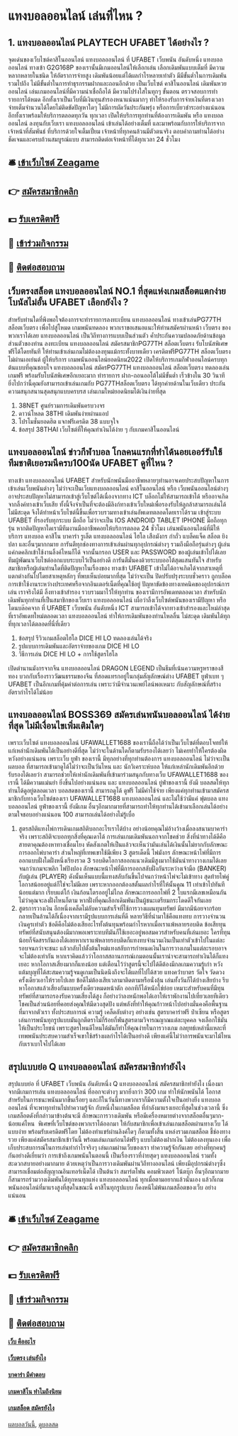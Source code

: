 # แทงบอลออนไลน์ เล่นที่ไหน ?
## 1. แทงบอลออนไลน์ PLAYTECH UFABET ได้อย่างไร ?
จุดเด่นของเว็บไซต์คาสิโนออนไลน์ แทงบอลออนไลน์ ที่ UFABET เว็บพนัน อันดับหนึ่ง แทงบอลออนไลน์ ทางเข้า G2G168P ของเรานั้นมีเกมออนไลน์ให้เลือกเล่น เลือกเดิมพันแบบเต็มที่ มีความหลากหลายในชนิด ให้อัตราการจ่ายสูง เดิมพันน้อยแต่ได้ผลกำไรหลายเท่าตัว มีมีขั้นต่ำในการเดิมพัน รวมไปถึง ไม่มีขั้นต่ำในการทำธุรกรรมฝากและถอนอีกด้วย เป็นเว็บไซต์ คาสิโนออนไลน์ เดิมพันหวยออนไลน์ เล่นเกมออนไลน์ที่มีความน่าเชื่อถือได้ มีความโปร่งใสในทุกๆ ขั้นตอน ตรวจสอบการทำรายการได้หมด
อีกทั้งเราเป็นเว็บที่มีเงินทุนสำรองหนาแน่นมากๆ ทำให้รองรับการจ่ายเงินที่ตรงเวลา จ่ายเต็มจำนวนได้โดยไม่ติดขัดปัญหาใดๆ ไม่มีการผัดวันประกันพรุ่ง หรือการเบี้ยวชำระอย่างแน่นอน อีกทั้งเราพร้อมให้บริการตลอดทุกวัน ทุกเวลา เปิดให้บริการทุกท่านที่ต้องการเดิมพัน หรือ แทงบอลออนไลน์ ลงทุนกับเว็บเรา แทงบอลออนไลน์ เข้าเล่นได้อย่างเต็มที่ และมาพร้อมกับการให้บริการจากเจ้าหน้าที่สัมพันธ์ ที่บริการด้วยใจเต็มเปี่ยม เจ้าหน้าที่ทุกคนล้วนมีตัวตนจริง ตอบคำถามท่านได้อย่างชัดเจนและครบถ้วนสมบูรณ์แบบ สามารถติดต่อเจ้าหน้าที่ได้ทุกเวลา 24 ชั่วโมง

## 🛎 [เข้าเว็บไซต์ Zeagame](https://bit.ly/3SdLNi2)
## 👉 [สมัครสมาชิกคลิก](https://bit.ly/3SdLNi2)
## 💵 [รับเครดิตฟรี](https://bit.ly/3dyRKHj)
## 👑 [เข้าร่วมกิจกรรม](https://bit.ly/3dyRKHj)
## 📱 [ติดต่อสอบถาม](https://bit.ly/3dyRKHj)

## เว็บตรงสล็อต แทงบอลออนไลน์ NO.1 ที่สุดแห่งเกมสล็อตแตกง่าย โบนัสไม่อั้น UFABET เลือกยังไง ?
สำหรับท่านใดที่พึงพอใจต้องการจะทำรายการลงทะเบียน แทงบอลออนไลน์ ทางเข้าเล่นPG77TH สล็อตเว็บตรง เพื่อไปสู่โหมด เกมพนันทดลอง พวกเราขอเสนอแนะให้ท่านสมัครผ่านหน้า เว็บตรง ของพวกเราได้เลย แทงบอลออนไลน์ เป็นวิถีทางการแบบเป็นส่วนตัว ค้ำประกันความปลอดภัยด้านข้อมูลส่วนตัวของท่าน ลงทะเบียน แทงบอลออนไลน์ สมัครสมาชิกPG77TH สล็อตเว็บตรง รับโบนัสพิเศษฟรีได้โดยทันที ให้ท่านเข้าเล่นเกมไม่ต้องลงทุนแม้กระทั้งบาทเดียว เครดิตฟรีPG77TH สล็อตเว็บตรง ไม่ผ่านเอเย่นต์ ผู้ให้บริการ เกมพนันออนไลน์ยอดนิยม2022 เปิดให้บริการเกมกีฬาออนไลน์ครบทุกต้นแบบที่คุณชอบใจ แทงบอลออนไลน์ สมัครPG77TH แทงบอลออนไลน์ สล็อตเว็บตรง ทดลองเล่นเกมฟรี พร้อมรับโบนัสพิเศษอีกเยอะมาก ทำรายการ ฝาก-ถอนออโต้ไม่มีขั้นต่ำ เร็วข้างใน 30 วินาที ยิ่งไปกว่านี้คุณยังสามารถเข้าเล่นเกมกับ PG77THสล็อตเว็บตรง ได้ทุกค่ายด้านในเว็บเดียว ประกันความสนุกสนานสุดสนุกแบบครบรส เล่นเกมใหม่ยอดนิยมได้เงินง่ายที่สุด
1. 38NET ศูนย์รวมการเดิมพันครบวงจร
2. ดาวน์โหลด 38THI เดิมพันง่ายผ่านแอป
3. โปรโมชั่นยอดฮิต แจกฟรีเครดิต 38 แบบจุใจ
4. ข้อสรุป 38THAI เว็บไซต์ที่ให้คุณทำเงินได้ง่าย ๆ กับเกมคาสิโนออนไลน์

## แทงบอลออนไลน์ ข่าวกีฬาบอล โกลคนแรกที่ทำได้นอยเออร์รับใช้ทีมชาติเยอรมนีครบ100นัด UFABET ดูที่ไหน ?
ทางเข้า แทงบอลออนไลน์ UFABET สำหรับนักพนันมืออาชีพหลายๆท่านอาจเคยประสบปัญหาในการเข้าเล่นเว็บพนันต่างๆ ไม่ว่าจะเป็นเว็บแทงบอลออนไลน์ คาสิโนออนไลน์ หรือ เว็บพนันออนไลน์ต่างๆอาจประสบปัญหาไม่สามารถเข้าสู่เว็บไซต์ได้เนื่องจากทาง ICT บล็อกไม่ให้สามารถเข้าได้ หรืออาจเกิดจากลิ้งค์ทางเข้าเว็บเสีย ทั้งนี้จึงจำเป็นที่จะต้องมีลิงก์ทางเข้าเว็บใหม่เพื่อรองรับให้ลูกล้าสามารถเล่นได้ไม่มีสะดุด จึงได้ทำหน้าเว็บไซต์นี้ขึ้นเพื่อรวบรวมทางเข้าเล่นอัพเดทตลอดโดยเราได้รวม เข้าสู่ระบบ UFABET ที่รองรับทุกระบบ มือถือ ไม่ว่าจะเป็น IOS ANDROID TABLET IPHONE มือถือทุกรุ่น หากติดปัญหาใดเรามีทีมงานมืออาชีพคอยให้บริการตลอด 24 ชั่วโมง เล่นพนันออนไลน์ที่มีให้บริการ แทงบอล คาสิโน บาคาร่า รูเล็ต แทงบอลออนไลน์ ไฮโล เสือมังกร กำถั่ว แบล็คแจ็ค สล็อต ยิงปลา และอื่นๆมากกมาย การันตีทุกช่องทางการเข้าเล่นผ่านทุกอุปกรณ์ต่างๆ รวมถึงมือถือรุ่นต่างๆ ผู้เล่นแค่กดคลิกเข้าใช้งานลิ้งค์ไหนก็ได้ จากนั้นกรอก USER และ PASSWORD ของผู้เล่นเข้าไปได้เลยทีมผู้พัฒนาเว็บไซต์ออกแบบระบบไว้เป็นอย่างดี การันตีมั่นคงด้วยระบบออโต้สุดแสนทันใจ สำหรับสมาชิกหรือผู้เล่นท่านใดที่ติดปัญหาในเรื่องของ ทางเข้า UFABET เข้าไม่ได้อาจเกิดได้จากสาเหตุที่แตกต่างกันไปโดยสาเหตุหลักๆ ที่พบเห็นบ่อยมากที่สุด ไม่ว่าจะเป็น ปิดปรับปรุงระบบชั่วคราว ถูกบล็อคการเข้าใช้งานระหว่างประเทศหรือจากอินเตอร์เน็ตที่คุณใช้อยู่ ปัญหาขัดข้องทางเทคนิคของอุปกรณ์การเล่น เราจริงได้มี ลิ้งทางเข้าสำรอง รวบรวมมาไว้ให้ทุกท่าน ของเรามีการอัพเดทตลอดเวลา สำหรับนักเดิมพันทุกท่านที่เป็นสมาชิกของเว็บเรา แทงบอลออนไลน์ เผื่อว่าลิ้งเว็บไซต์พนันของเรามีปัญหา หรือโดนบล๊อคจาก ที่ UFABET เว็บพนัน อันดับหนึ่ง ICT สามารถเข้าได้จากทางเข้าสำรองและใหม่ล่าสุด ที่เราอัพเดทใหม่ตลอดเวลา แทงบอลออนไลน์ ทำให้การเดิมพันของท่านไหลลื่น ไม่สะดุด เดิมพันได้ทุกที่ทุกเวลาได้ตลอดที่นี่ที่เดียว
1. ข้อสรุป รีวิวเกมสล็อตไฮโล DICE HI LO ทดลองเล่นได้จริง
2. รูปแบบการเดิมพันและอัตราจ่ายของเกม DICE HI LO
3. วิธีการเล่น DICE HI LO + การใช้สูตรไฮโล

เปิดตำนานมังกรจากจีน แทงบอลออนไลน์ DRAGON LEGEND เป็นธีมที่เน้นความหรูหราของสีทอง บวกกับเรื่องราววัฒนธรรมของจีน ที่สอดแทรกอยู่ในกลุ่มสัญลักษณ์ต่าง UFABET ยูฟ่าเบท ๆ UFABET เป็นอีกเกมที่คุ้มค่าต่อการเล่น เพราะว่ามีจำนวนเพย์ไลน์พอเหมาะ กับสัญลักษณ์ที่สร้างอัตรากำไรได้ไม่น้อย

## แทงบอลออนไลน์ BOSS369 สมัครเล่นพนันบอลออนไลน์ ได้ง่ายที่สุด ไม่มีเงื่อนไขเพิ่มเติมใดๆ
เพราะเว็บไซต์ แทงบอลออนไลน์ UFAWALLET1688 ของเรานี้ถือได้ว่าเป็นเว็บไซต์ที่ตอบโจทย์ให้แก่เหล่านักเดิมพันได้เป็นอย่างดีที่สุด ไม่ว่าจะในด้านไดก็ตามรับรองได้เลยว่า ไม่เคยทำให้ใครต้องผิดหวังอย่างแน่นอน เพราะเว็บ ยูฟ่า ของเรานี้ มีทุกอย่างที่ทุกท่านต้องการ แทงบอลออนไลน์ ไม่ว่าจะเป็น ผลบอล ที่สามารถเข้ามาดูได้ไม่ว่าจะเป็นวันไหน และ นักวิเคราะห์บอล ให้แก่เหล่านักเดิมพันอีกด้วย รับรองได้เลยว่า สามารถช่วยให้เห่านักเดิมพันที่เข้ามาร่วมสนุกกับทางเว็บ UFAWALLET1688 ของเรานี้ ได้มีความแม่นยำ ยิ่งขึ้นไปอย่างแน่นอน และ แทงบอลออนไลน์ ยู่ฟ่าของเรานี้ ยังมี บอลสดให้ทุกท่านได้ดูอยู่ตลอดเวลา บอลสดของเรานี้ สามารถดูได้ ดูฟรี ไม่มีค่าใช้จ่าย เพียงแค่ทุกท่านเข้ามาสมัครสมาชิกกับทางเว็บไซต์ของเรา UFAWALLET1688 แทงบอลออนไลน์ และไม่ใช้ว่ามีแค่ ฟุตบอล แทงบอลออนไลน์ ยูฟ่าของเรานี้ ยังมีเกม อื่นๆอีกมากมายที่สามารถทำให้ทุกท่านได้เข้ามาเลือกเล่นได้อย่างตามใจชอบอย่างแน่นอน 100 สามารถเล่นได้อย่างไม่รู้เบื่อ
1. สูตรสถิติแทงไพ่การเดินเกมสถิติบอกอะไรเราได้บ้าง อย่างน้อยคุณไม่อ้างว้างเมื่อลงสนามบาคาร่าจริง เพราะสถิติจะบอกทุกสิ่งที่คุณเดาได้ การเล่นเกมเดิมพันนอกจากโชคช่วย สิ่งที่นําทางได้ดีคือสายตาคุณต้องหาทางเชื่อมโยง หัดสังเกตให้เป็นแล้วจะเห็นว่ามันเล่นได้เงินนั้นไม่ยากกับลักษณะการออกไพ่บาคาร่า ส่วนใหญ่ที่เทพเขาใช้มีเพียง 3 สูตรเด็ดนี้ ไพ่มังกร ลักษณะหน้าไพ่ที่มีการออกแบบฝั่งใดฝั่งหนึ่งเรียงรวด 3 รอบติดโอกาสออกแนวเดิมมีสูงมากใช้มันนําทางวางเกมได้เลยจนกว่าเกมจะพลิก ไพ่ปิงปอง ลักษณะหน้าไพ่ที่มีการออกสลับฝั่งกันระหว่างเจ้ามือ (BANKER) กับผู้เล่น (PLAYER) ดังนั้นเห็นแบบนี้แทงสลับกันขึ้นไปจนกว่าหน้าไพ่จะไม่เข้าทาง สุดท้ายไพ่คู่ โอกาสน้อยอยู่แต่ก็ใช่จะไม่มีเลย เพราะหากออกต้องสตั้นผลกําไรที่ให้นั้นคูณ 11 เท่าเข้าไปทันทีน้อยแต่มาก เรียบแต่โก้ เงินก้อนโตรออยู่ไม่ไกล ลักษณะการออกไพ่ที่ 2 ใบแรกมีเลขเหมือนกันไม่ว่าคุณจะลงฝั่งไหนก็ตาม หากฝั่งที่คุณเลือกเดิมพันเป็นผู้ชนะเตรียมกระโดดดีใจกันเลย
2. สูตรการวางเงิน อีกหนึ่งเคล็ดไม่ลับความสําเร็จที่ใช้การวางแผนทุนทรัพย์ มีมากมีน้อยจากร้อยกลายเป็นล้านได้ก็เนื่องจากเรามีรูปแบบการเล่นที่ดี หลายวิธีที่นํามาใช้คือแทงทบ การวางจํานวนเงินคูรเท่าตัว ข้อดีคือไม่ต้องเสียอะไรทั้งต้นทุนพร้อมกําไรหากเมื่อเราแพ้หลายรอบติด ข้อเสียทุนทรัพย์ที่สนับสนุนต้องมีมากพอเพราะทบทีมันก็ใช้เยอะอยู่พอสมควรสําหรับคนที่เล่นเยอะ ใครที่ทุนน้อยก็จัดสรรกันเองได้เลยหากเราแพ้หลายรอบติดก็แทงทบจํานวนเงินเป็นเท่าตัวเข้าไปในแต่ละรอบจนกว่าจะชนะ แล้วกลับไปตั้งต้นใหม่แทงสลับการกําหนดเงินในการวางเกมในแต่ละรอบอาจจะไม่ต้องเท่ากัน หากเราคิดแล้วว่าโอกาสสถานการณ์เกมตอนนั้นเราน่าจะสามารถทําเงินได้ก็แทงเยอะ หากโอกาสเสี่ยงมากก็แทงน้อย แต่เตือนไว้ว่าสูตรนี้จะไปได้ดีต้องมีกลเกมความรู้เก่า หวังแต้มบุญที่ได้สะสมความรู้จนดูเกมเป็นนิดนึงถึงจะได้ผลที่ไปได้สวย แทงคว่ําบาตร วัดใจ วัดดวงครั้งเดียวเอาให้รวยไปเลย ข้อดีไม่ต้องเสียเวลามาติดตามหรือนั่งลุ้น เล่นทั้งวันก็ได้บ้างเสียบ้าง รีบหาโอกาสแล้วเสี่ยงกันแบบครั้งเดียวหมดหน้าตัก ออกทีก็ได้หนักใช่ย่อย เหมาะสําหรับคนที่มีทุนทรัพย์ที่สามารถรองรับความเสี่ยงได้สูง ก็อย่างว่าลงหนักพอได้เอาให้เราพักงานไปเที่ยวเลยทีเดียวโชคเป็นส่วนน้อยที่คอยส่งคุณให้มีดวงสุดปัง แต่พลังที่ทําให้คุณก้าวหน้าไปอย่างมั่นคงคือพื้นฐานที่มาจากตัวเรา ทั้งประสบการณ์ ความรู้ เคล็ดลับต่างๆ อย่างเช่น สูตรบาคาร่าฟรี ป๋าเซียน หรือสูตรเล่นการพนันทุกรูปแบบมันถูกตีตราไม่กี่ร้อยกี่พันสูตรตามวิจารณญาณแต่ละบุคคล จงเลือกใช้มันให้เป็นประโยชน์ เพราะสูตรไหนดีไหนได้มันก็ทําให้คุณง่ายในการวางเกม กลยุทธ์เหล่านี้แหละที่เทพพนันประสบความสําเร็จเขาใช้สร้างผลกําไรได้เป็นอย่างดี เพียงแค่นี้ไม่ว่าการพนันจะมาไม้ไหนกับเราเบาใจไปได้เลย

## สรุปแบบย่อ Q แทงบอลออนไลน์ สมัครสมาชิกทำยังไง
สรุปแบบย่อ ที่ UFABET เว็บพนัน อันดับหนึ่ง Q แทงบอลออนไลน์ สมัครสมาชิกทำยังไง เนื่องมาจากมีเกมการเล่น แทงบอลออนไลน์ ที่ออกจะต่างๆ มากยิ่งกว่า 300 เกม ทำให้นักพนันได้ โอกาสสำหรับในการชนะพนันมากขึ้นเรื่อยๆ และก็ในวันนี้ทางพวกเราก็มีความตั้งใจเป็นอย่างยิ่ง แทงบอลออนไลน์ ที่จะพาทุกท่านไปทำความรู้จัก กับหนึ่งในเกมสล็อต ที่กำลังมาแรงเยอะที่สุดในช่วงเวลานี้ ซึ่งเกมสล็อตดังที่กล่าวมาข้างต้นจะมี ลักษณะการวางเดิมพัน หรือมีเครื่องหมายต่างจากสล็อตอื่นๆมาก-น้อยแค่ไหน  พิเศษที่เว็บไซต์ของพวกเราได้ออกมา ให้กับสมาชิกเพื่อเข้าเล่นเกมสล็อตผ่านทางเว็บ ได้แบบง่าย พร้อมรับเครดิตฟรีโดย ไม่ต้องทำแชร์ผ่านลิงค์ใดๆ ก็ตามทั้งสิ้น
แหล่งรวมเกมสล็อต ชี้ช่องทางรวย เพียงแค่สมัครสมาชิกเข้าวันนี้ พร้อมเล่นเกมก่อนได้ฟรีๆ แบบไม่ต้องฝากเงิน ไม่ต้องลงทุนเอง เพื่อเก็บประสบการณ์ในการเล่นทำกำไรจริงๆ
เล่นเกมผ่านเว็บของเรา ทำความรู้จักกันเลย อย่างที่ทุกคนรู้กันอย่างดีเยี่ยมว่า การเข้าถึงเกมพนันในตอนนี้ เป็นเรื่องราวที่ง่ายสุดๆ แทงบอลออนไลน์ รวมทั้งสะดวกสบายอย่างมากมาย ด้วยเหตุว่าเป็นการวางเดิมพันผ่านวิถีทางออนไลน์ เพียงมีอุปกรณ์ต่างๆซึ่งสามารถเชื่อมต่อสัญญาณอินเทอร์เน็ตได้ เป็นต้นว่า สมาร์ตโฟน คอมพิวเตอร์ โน้ตบุ๊ก อื่นๆอีกมากมาย ก็สามารถร่วมวางเดิมพันได้ทุกหนทุกแห่ง แทงบอลออนไลน์ ทุกเมื่อตามอยากแล้วนั่นเอง แล้วก็เกมพนันออนไลน์ที่มาแรงสูงที่สุดในขณะนี้ คาสิโนทุกรูปแบบ ก็คงหนีไม่พ้นเกมสล็อตของเว็บ อย่างแน่นอน

## 🛎 [เข้าเว็บไซต์ Zeagame](https://bit.ly/3SdLNi2)
## 👉 [สมัครสมาชิกคลิก](https://bit.ly/3SdLNi2)
## 💵 [รับเครดิตฟรี](https://bit.ly/3dyRKHj)
## 👑 [เข้าร่วมกิจกรรม](https://bit.ly/3dyRKHj)
## 📱 [ติดต่อสอบถาม](https://bit.ly/3dyRKHj)

#### [เว็บ คืออะไร](https://atom.io/themes/เว็บ%20คืออะไร)
#### [เว็บตรง เล่นยังไง](https://atom.io/themes/เว็บตรง%20เล่นยังไง)
#### [บาคาร่า มีคำตอบ](https://atom.io/themes/บาคาร่า%20มีคำตอบ)
#### [เกมคาสิโน ทำไมถึงนิยม](https://atom.io/themes/เกมคาสิโน%20ทำไมถึงนิยม)
#### [เกมสล็อต สมัครยังไง](https://atom.io/themes/เกมสล็อต%20สมัครยังไง)

[ผลบอลวันนี้](https://siamsport.tv "ผลบอลวันนี้"), [ดูบอลสด](https://siamsport.tv/ดูบอลสด "ดูบอลสด")